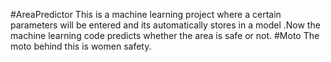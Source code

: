 #AreaPredictor
This is a machine learning project where a certain parameters will be entered and its automatically stores in a  model .Now the machine learning code predicts whether the area is safe or not.
#Moto
The moto behind this is women safety.
